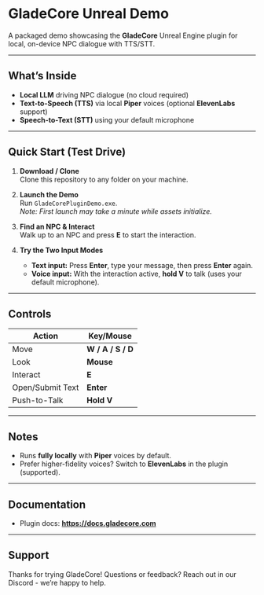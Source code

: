 # GladeCore Unreal Demo

A packaged demo showcasing the **GladeCore** Unreal Engine plugin for local, on-device NPC dialogue with TTS/STT.

---

## What’s Inside
- **Local LLM** driving NPC dialogue (no cloud required)
- **Text-to-Speech (TTS)** via local **Piper** voices (optional **ElevenLabs** support)
- **Speech-to-Text (STT)** using your default microphone

---

## Quick Start (Test Drive)

1. **Download / Clone**  
   Clone this repository to any folder on your machine.

2. **Launch the Demo**  
   Run `GladeCorePluginDemo.exe`.  
   _Note: First launch may take a minute while assets initialize._

3. **Find an NPC & Interact**  
   Walk up to an NPC and press **E** to start the interaction.

4. **Try the Two Input Modes**
   - **Text input:** Press **Enter**, type your message, then press **Enter** again.  
   - **Voice input:** With the interaction active, **hold V** to talk (uses your default microphone).

---

## Controls

| Action            | Key/Mouse     |
|-------------------|---------------|
| Move              | **W / A / S / D** |
| Look              | **Mouse**     |
| Interact          | **E**         |
| Open/Submit Text  | **Enter**     |
| Push-to-Talk      | **Hold V**    |

---

## Notes
- Runs **fully locally** with **Piper** voices by default.  
- Prefer higher-fidelity voices? Switch to **ElevenLabs** in the plugin (supported).

---

## Documentation
- Plugin docs: **https://docs.gladecore.com**

---

## Support
Thanks for trying GladeCore! Questions or feedback? Reach out in our Discord - we’re happy to help.
